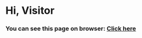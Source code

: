 # Hi, Visitor

### You can see this page on browser: <a href="https://github.com/denissimform/HTML-CSS-Bootstrap-Assignment" target="_blank">Click here</a>